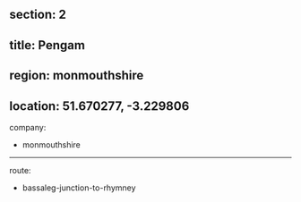 section: 2
----
title: Pengam
----
region: monmouthshire
----
location: 51.670277, -3.229806
----
company:
- monmouthshire
----
route:
- bassaleg-junction-to-rhymney
